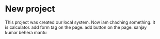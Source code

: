 # New project
 This project was created our local system.
 Now  iam chaching something.
 it is calculator.
 add form tag on the page.
 add button on the page.
sanjay
kumar
behera
mantu
